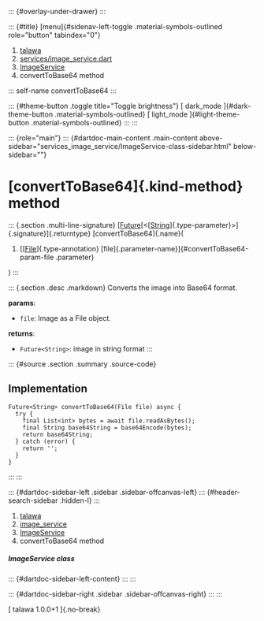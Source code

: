 ::: {#overlay-under-drawer}
:::

::: {#title}
[menu]{#sidenav-left-toggle .material-symbols-outlined role="button"
tabindex="0"}

1.  [talawa](../../index.html)
2.  [services/image_service.dart](../../services_image_service/)
3.  [ImageService](../../services_image_service/ImageService-class.html)
4.  convertToBase64 method

::: self-name
convertToBase64
:::

::: {#theme-button .toggle title="Toggle brightness"}
[ dark_mode ]{#dark-theme-button .material-symbols-outlined} [
light_mode ]{#light-theme-button .material-symbols-outlined}
:::
:::

::: {role="main"}
::: {#dartdoc-main-content .main-content above-sidebar="services_image_service/ImageService-class-sidebar.html" below-sidebar=""}
<div>

# [convertToBase64]{.kind-method} method

</div>

::: {.section .multi-line-signature}
[[Future](https://api.flutter.dev/flutter/dart-core/Future-class.html)[\<[[String](https://api.flutter.dev/flutter/dart-core/String-class.html)]{.type-parameter}\>]{.signature}]{.returntype}
[convertToBase64]{.name}(

1.  [[[File](https://api.flutter.dev/flutter/dart-io/File-class.html)]{.type-annotation}
    [file]{.parameter-name}]{#convertToBase64-param-file .parameter}

)
:::

::: {.section .desc .markdown}
Converts the image into Base64 format.

**params**:

-   `file`: Image as a File object.

**returns**:

-   `Future<String>`: image in string format
:::

::: {#source .section .summary .source-code}
## Implementation

``` language-dart
Future<String> convertToBase64(File file) async {
  try {
    final List<int> bytes = await file.readAsBytes();
    final String base64String = base64Encode(bytes);
    return base64String;
  } catch (error) {
    return '';
  }
}
```
:::
:::

::: {#dartdoc-sidebar-left .sidebar .sidebar-offcanvas-left}
::: {#header-search-sidebar .hidden-l}
:::

1.  [talawa](../../index.html)
2.  [image_service](../../services_image_service/)
3.  [ImageService](../../services_image_service/ImageService-class.html)
4.  convertToBase64 method

##### ImageService class

::: {#dartdoc-sidebar-left-content}
:::
:::

::: {#dartdoc-sidebar-right .sidebar .sidebar-offcanvas-right}
:::
:::

[ talawa 1.0.0+1 ]{.no-break}
